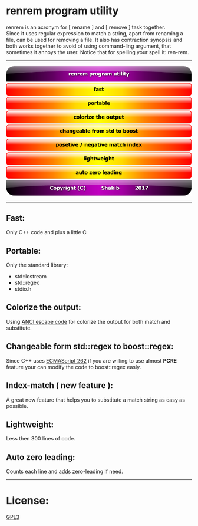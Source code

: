 # renrem program utility  
renrem is an acronym for [ rename ] and [ remove ] task together.  
Since it uses regular expression to match a string, apart from renaming a file, can be used for removing a file. It also has contraction synopsis and both works together to avoid of using command-ling argument, that sometimes it annoys the user. Notice that for spelling your spell it: ren-rem.  

---


![00_title](https://github.com/k-five/renrem/blob/master/button/00_title.png)
![01_fast](https://github.com/k-five/renrem/blob/master/button/01_fast.png)
![02_portable](https://github.com/k-five/renrem/blob/master/button/02_portable.png)
![03_colorize](https://github.com/k-five/renrem/blob/master/button/03_colorize.png)
![04_changeable](https://github.com/k-five/renrem/blob/master/button/04_changeable.png)
![05_index](https://github.com/k-five/renrem/blob/master/button/05_index.png)
![06_lightweight](https://github.com/k-five/renrem/blob/master/button/06_lightweight.png)
![07_leading](https://github.com/k-five/renrem/blob/master/button/07_leading.png)
![99_copyright](https://github.com/k-five/renrem/blob/master/button/99_copyright.png)


---

## Fast:
Only C++ code and plus a little C  

## Portable:
Only the standard library:  
* std::iostream  
* std::regex  
* stdio.h  

## Colorize the output:
Using [ANCI escape code](https://en.wikipedia.org/wiki/ANSI_escape_code) for colorize the output for both match and substitute.  

## Changeable form std::regex to boost::regex:
Since C++ uses [ECMAScript 262](https://www.ecma-international.org/publications/standards/Ecma-262.htm) if you are willing to use almost **PCRE** feature your can modify the code to boost::regex easly.  

## Index-match ( new feature ):
A great new feature that helps you to substitute a match string as easy as possible.  

## Lightweight:
Less then 300 lines of code.  

## Auto zero leading:
Counts each line and adds zero-leading if need.  

---


# License:  
[GPL3](https://www.gnu.org/licenses/gpl-3.0.en.html)  
